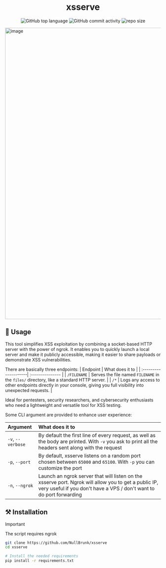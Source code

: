 <div align="center">

# xsserve

![GitHub top language](https://img.shields.io/github/languages/top/NullBrunk/XSServe?style=for-the-badge)
![GitHub commit activity](https://img.shields.io/github/commit-activity/m/NullBrunk/XSServe?style=for-the-badge)
![repo size](https://img.shields.io/github/repo-size/NullBrunk/XSServe?style=for-the-badge)
</div>

<img width="1449" height="943" alt="image" src="https://github.com/user-attachments/assets/554aa722-e2b4-4844-a427-6b6832d41067" />


## 🚀 Usage

This tool simplifies XSS exploitation by combining a socket-based HTTP server with the power of ngrok. 
It enables you to quickly launch a local server and make it publicly accessible, making it easier to share payloads or demonstrate XSS vulnerabilities. 

There are basically three endpoints:
| Endpoint             | What does it to          | 
| :--------------------| :--------------- | 
| `/FILENAME`          | Serves the file named `FILENAME` in the `files/` directory, like a standard HTTP server.    | 
| `/*`                 | Logs any access to other endpoints directly in your console, giving you full visibility into unexpected requests. |   

Ideal for pentesters, security researchers, and cybersecurity enthusiasts who need a lightweight and versatile tool for XSS testing.

Some CLI argument are provided to enhance user experience:

| Argument             | What does it to          | 
| :--------------------| :--------------- | 
| `-v`, `--verbose`    | By default the first line of every request, as well as the body are printed. With `-v` you ask to print all the headers sent along with the request    | 
| `-p`, `--port`       | By default, xsserve listens on a random port chosen between `65000` and `65100`. With `-p` you can customize the port |
| `-n`, `--ngrok`      | Launch an ngrok server that will listen on the xsserve port. Ngrok will allow you to get a public IP, very useful if you don't have a VPS / don't want to do port forwarding | 


## ⚒️ Installation
>[!IMPORTANT]
> The script requires ngrok

```bash
git clone https://github.com/NullBrunk/xsserve
cd xsserve

# Install the needed requirements
pip install -r requirements.txt
```
